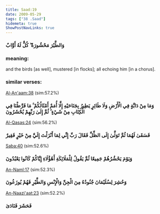 ```yaml
---
title: Saad:19
date: 2009-05-29
tags: ["38 .Saad"]
hidemeta: true 
ShowPostNavLinks: true 
---
```

### وَالطَّيْرَ مَحْشُورَةً ۖ كُلٌّ لَهُ أَوَّابٌ
### meaning: 
and the birds [as well], mustered [in flocks]; all echoing him [in a chorus].
### similar verses: 

[Al-An'aam:38](/6/38) (sim:57.2%)

### وَمَا مِنْ دَابَّةٍ فِي الْأَرْضِ وَلَا طَائِرٍ يَطِيرُ بِجَنَاحَيْهِ إِلَّا أُمَمٌ أَمْثَالُكُمْ ۚ مَا فَرَّطْنَا فِي الْكِتَابِ مِنْ شَيْءٍ ۚ ثُمَّ إِلَىٰ رَبِّهِمْ يُحْشَرُونَ

[Al-Qasas:24](/28/24) (sim:56.2%)

### فَسَقَىٰ لَهُمَا ثُمَّ تَوَلَّىٰ إِلَى الظِّلِّ فَقَالَ رَبِّ إِنِّي لِمَا أَنْزَلْتَ إِلَيَّ مِنْ خَيْرٍ فَقِيرٌ

[Saba:40](/34/40) (sim:52.6%)

### وَيَوْمَ يَحْشُرُهُمْ جَمِيعًا ثُمَّ يَقُولُ لِلْمَلَائِكَةِ أَهَٰؤُلَاءِ إِيَّاكُمْ كَانُوا يَعْبُدُونَ

[An-Naml:17](/27/17) (sim:52.3%)

### وَحُشِرَ لِسُلَيْمَانَ جُنُودُهُ مِنَ الْجِنِّ وَالْإِنْسِ وَالطَّيْرِ فَهُمْ يُوزَعُونَ

[An-Naazi'aat:23](/79/23) (sim:52.2%)

### فَحَشَرَ فَنَادَىٰ

